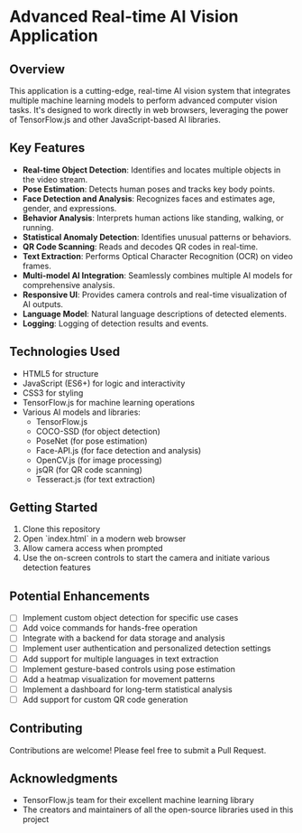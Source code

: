 # Advanced Real-time AI Vision Application

## Overview

This application is a cutting-edge, real-time AI vision system that integrates multiple machine learning models to perform advanced computer vision tasks. It's designed to work directly in web browsers, leveraging the power of TensorFlow.js and other JavaScript-based AI libraries.

## Key Features

- **Real-time Object Detection**: Identifies and locates multiple objects in the video stream.
- **Pose Estimation**: Detects human poses and tracks key body points.
- **Face Detection and Analysis**: Recognizes faces and estimates age, gender, and expressions.
- **Behavior Analysis**: Interprets human actions like standing, walking, or running.
- **Statistical Anomaly Detection**: Identifies unusual patterns or behaviors.
- **QR Code Scanning**: Reads and decodes QR codes in real-time.
- **Text Extraction**: Performs Optical Character Recognition (OCR) on video frames.
- **Multi-model AI Integration**: Seamlessly combines multiple AI models for comprehensive analysis.
- **Responsive UI**: Provides camera controls and real-time visualization of AI outputs.
- **Language Model**: Natural language descriptions of detected elements.
- **Logging**: Logging of detection results and events.

## Technologies Used
- HTML5 for structure
- JavaScript (ES6+) for logic and interactivity
- CSS3 for styling
- TensorFlow.js for machine learning operations
- Various AI models and libraries:
  - TensorFlow.js
  - COCO-SSD (for object detection)
  - PoseNet (for pose estimation)
  - Face-API.js (for face detection and analysis)
  - OpenCV.js (for image processing)
  - jsQR (for QR code scanning)
  - Tesseract.js (for text extraction)

## Getting Started

1. Clone this repository
2. Open \`index.html\` in a modern web browser
3. Allow camera access when prompted
4. Use the on-screen controls to start the camera and initiate various detection features

## Potential Enhancements

- [ ] Implement custom object detection for specific use cases
- [ ] Add voice commands for hands-free operation
- [ ] Integrate with a backend for data storage and analysis
- [ ] Implement user authentication and personalized detection settings
- [ ] Add support for multiple languages in text extraction
- [ ] Implement gesture-based controls using pose estimation
- [ ] Add a heatmap visualization for movement patterns
- [ ] Implement a dashboard for long-term statistical analysis
- [ ] Add support for custom QR code generation

## Contributing

Contributions are welcome! Please feel free to submit a Pull Request.


## Acknowledgments

- TensorFlow.js team for their excellent machine learning library
- The creators and maintainers of all the open-source libraries used in this project

